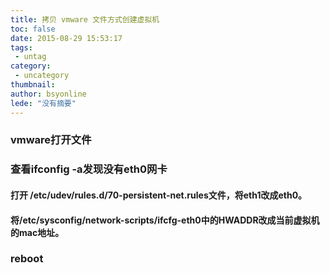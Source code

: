 ```yaml
---
title: 拷贝 vmware 文件方式创建虚拟机
toc: false
date: 2015-08-29 15:53:17
tags:
 - untag
category: 
 - uncategory
thumbnail: 
author: bsyonline
lede: "没有摘要"
---
```


### vmware打开文件

### 查看ifconfig -a发现没有eth0网卡
#### 打开 /etc/udev/rules.d/70-persistent-net.rules文件，将eth1改成eth0。  
#### 将/etc/sysconfig/network-scripts/ifcfg-eth0中的HWADDR改成当前虚拟机的mac地址。

### reboot
